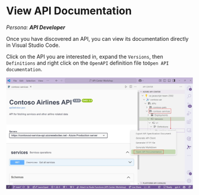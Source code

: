 # View API Documentation

_Persona: **API Developer**_

Once you have discovered an API, you can view its documentation directly in Visual Studio Code.

Click on the API you are interested in, expand the `Versions`, then `Definitions` and right click on the `OpenAPI` definition file to`Open API documentation`.

![View API documentation](/img/view-docs-vscode.jpg)